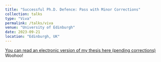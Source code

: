```yaml
---
title: "Successful Ph.D. Defence: Pass with Minor Corrections"
collection: talks
type: "Viva"
permalink: /talks/viva
venue: "University of Edinburgh"
date: 2023-09-21
location: "Edinburgh, UK"
---
```


[You can read an electronic version of my thesis here (pending corrections)](http://example2.com) Woohoo!
